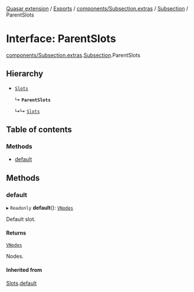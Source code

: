[Quasar extension](../index.md) / [Exports](../modules.md) / [components/Subsection.extras](../modules/components_Subsection_extras.md) / [Subsection](../modules/components_Subsection_extras.Subsection.md) / ParentSlots

# Interface: ParentSlots

[components/Subsection.extras](../modules/components_Subsection_extras.md).[Subsection](../modules/components_Subsection_extras.Subsection.md).ParentSlots

## Hierarchy

- [`Slots`](components_Switchable_extras.Switchable.Slots.md)

  ↳ **`ParentSlots`**

  ↳↳ [`Slots`](components_Subsection_extras.Subsection.Slots.md)

## Table of contents

### Methods

- [default](components_Subsection_extras.Subsection.ParentSlots.md#default)

## Methods

### default

▸ `Readonly` **default**(): [`VNodes`](../modules/components_api_misc.md#vnodes)

Default slot.

#### Returns

[`VNodes`](../modules/components_api_misc.md#vnodes)

Nodes.

#### Inherited from

[Slots](components_Switchable_extras.Switchable.Slots.md).[default](components_Switchable_extras.Switchable.Slots.md#default)
